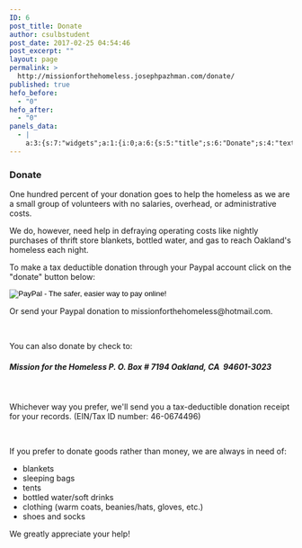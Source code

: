 ```yaml
---
ID: 6
post_title: Donate
author: csulbstudent
post_date: 2017-02-25 04:54:46
post_excerpt: ""
layout: page
permalink: >
  http://missionforthehomeless.josephpazhman.com/donate/
published: true
hefo_before:
  - "0"
hefo_after:
  - "0"
panels_data:
  - |
    a:3:{s:7:"widgets";a:1:{i:0;a:6:{s:5:"title";s:6:"Donate";s:4:"text";s:1816:"<p><span style="color: #000000;">One hundred percent of your donation goes to help the homeless as we are a small group of volunteers with no salaries, overhead, or administrative costs.</span></p><div><div><p><span style="color: #000000;">We do, however, need help in defraying operating costs like nightly purchases of thrift store blankets, bottled water, and gas to reach Oakland's homeless each night.</span></p></div></div><p><span style="color: #000000;">To make a tax deductible donation through your Paypal account click on the "donate" button below:</span></p><form action="https://www.paypal.com/cgi-bin/webscr" method="post" target="_top"><input name="currency_code" type="hidden" value="USD" /><br /> <input name="bn" type="hidden" value="PP-DonationsBF:btn_donateCC_LG.gif:NonHostedGuest" /><br /> <input alt="PayPal - The safer, easier way to pay online!" name="submit" src="https://www.paypalobjects.com/en_US/i/btn/btn_donateCC_LG.gif" type="image" /><br /> <img style="display: none ! important;" hidden="" src="https://www.paypalobjects.com/en_US/i/scr/pixel.gif" alt="" width="1" height="1" border="0" /><p> </p></form><p>Or send your Paypal donation to missionforthehomeless@hotmail.com.</p><p> </p><p>You can also donate by check to:</p><h5>Mission for the Homeless<br /> P. O. Box # 7194<br /> Oakland, CA  94601-3023</h5><p> </p><p>Whichever way you prefer, we'll send you a tax-deductible donation receipt for your records.<br /> (EIN/Tax ID number: 46-0674496)</p><div><div> </div><p>If you prefer to donate goods rather than money, we are always in need of:</p><ul><li>blankets</li><li>sleeping bags</li><li>tents</li><li>bottled water/soft drinks</li><li>clothing (warm coats, beanies/hats, gloves, etc.)</li><li>shoes and socks</li></ul><p>We greatly appreciate your help!</p></div>";s:20:"text_selected_editor";s:7:"tinymce";s:5:"autop";b:1;s:12:"_sow_form_id";s:13:"58e7cf22e639c";s:11:"panels_info";a:6:{s:5:"class";s:31:"SiteOrigin_Widget_Editor_Widget";s:4:"grid";i:0;s:4:"cell";i:0;s:2:"id";i:0;s:9:"widget_id";s:36:"9447cbc8-f44e-4d47-af0c-a885b402fad7";s:5:"style";a:2:{s:27:"background_image_attachment";b:0;s:18:"background_display";s:4:"tile";}}}}s:5:"grids";a:1:{i:0;a:2:{s:5:"cells";i:1;s:5:"style";a:0:{}}}s:10:"grid_cells";a:1:{i:0;a:2:{s:4:"grid";i:0;s:6:"weight";i:1;}}}
---
```

<h3 class="widget-title">Donate</h3>
One hundred percent of your donation goes to help the homeless as we are a small group of volunteers with no salaries, overhead, or administrative costs.

We do, however, need help in defraying operating costs like nightly purchases of thrift store blankets, bottled water, and gas to reach Oakland's homeless each night.

To make a tax deductible donation through your Paypal account click on the "donate" button below:

<form action="https://www.paypal.com/cgi-bin/webscr" method="post" target="_top"><input name="currency_code" type="hidden" value="USD" />
<input name="bn" type="hidden" value="PP-DonationsBF:btn_donateCC_LG.gif:NonHostedGuest" />
<input alt="PayPal - The safer, easier way to pay online!" name="submit" src="https://www.paypalobjects.com/en_US/i/btn/btn_donateCC_LG.gif" type="image" />
<img style="display: none ! important;" hidden="" src="https://i2.wp.com/www.paypalobjects.com/en_US/i/scr/pixel.gif?resize=1%2C1&amp;ssl=1" alt="" border="0" data-recalc-dims="1" /></form>Or send your Paypal donation to missionforthehomeless@hotmail.com.

&nbsp;

You can also donate by check to:
<h5>Mission for the Homeless
P. O. Box # 7194
Oakland, CA  94601-3023</h5>
&nbsp;

Whichever way you prefer, we'll send you a tax-deductible donation receipt for your records.
(EIN/Tax ID number: 46-0674496)

&nbsp;

If you prefer to donate goods rather than money, we are always in need of:
<ul>
 	<li>blankets</li>
 	<li>sleeping bags</li>
 	<li>tents</li>
 	<li>bottled water/soft drinks</li>
 	<li>clothing (warm coats, beanies/hats, gloves, etc.)</li>
 	<li>shoes and socks</li>
</ul>
We greatly appreciate your help!